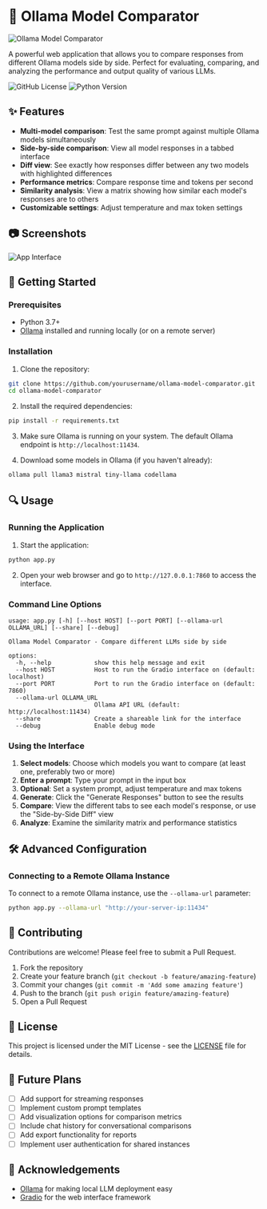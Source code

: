 # 🤖 Ollama Model Comparator

![Ollama Model Comparator](assets/logo.png)

A powerful web application that allows you to compare responses from different Ollama models side by side. Perfect for evaluating, comparing, and analyzing the performance and output quality of various LLMs.

![GitHub License](https://img.shields.io/github/license/yourusername/ollama-model-comparator)
![Python Version](https://img.shields.io/badge/python-3.7%2B-blue)

## ✨ Features

- **Multi-model comparison**: Test the same prompt against multiple Ollama models simultaneously
- **Side-by-side comparison**: View all model responses in a tabbed interface
- **Diff view**: See exactly how responses differ between any two models with highlighted differences
- **Performance metrics**: Compare response time and tokens per second
- **Similarity analysis**: View a matrix showing how similar each model's responses are to others
- **Customizable settings**: Adjust temperature and max token settings

## 📷 Screenshots

![App Interface](assets/screenshots/app_interface.png)

## 🚀 Getting Started

### Prerequisites

- Python 3.7+
- [Ollama](https://ollama.ai/) installed and running locally (or on a remote server)

### Installation

1. Clone the repository:

```bash
git clone https://github.com/yourusername/ollama-model-comparator.git
cd ollama-model-comparator
```

2. Install the required dependencies:

```bash
pip install -r requirements.txt
```

3. Make sure Ollama is running on your system. The default Ollama endpoint is `http://localhost:11434`.

4. Download some models in Ollama (if you haven't already):

```bash
ollama pull llama3 mistral tiny-llama codellama
```

## 🔍 Usage

### Running the Application

1. Start the application:

```bash
python app.py
```

2. Open your web browser and go to `http://127.0.0.1:7860` to access the interface.

### Command Line Options

```
usage: app.py [-h] [--host HOST] [--port PORT] [--ollama-url OLLAMA_URL] [--share] [--debug]

Ollama Model Comparator - Compare different LLMs side by side

options:
  -h, --help            show this help message and exit
  --host HOST           Host to run the Gradio interface on (default: localhost)
  --port PORT           Port to run the Gradio interface on (default: 7860)
  --ollama-url OLLAMA_URL
                        Ollama API URL (default: http://localhost:11434)
  --share               Create a shareable link for the interface
  --debug               Enable debug mode
```

### Using the Interface

1. **Select models**: Choose which models you want to compare (at least one, preferably two or more)
2. **Enter a prompt**: Type your prompt in the input box
3. **Optional**: Set a system prompt, adjust temperature and max tokens
4. **Generate**: Click the "Generate Responses" button to see the results
5. **Compare**: View the different tabs to see each model's response, or use the "Side-by-Side Diff" view
6. **Analyze**: Examine the similarity matrix and performance statistics

## 🛠️ Advanced Configuration

### Connecting to a Remote Ollama Instance

To connect to a remote Ollama instance, use the `--ollama-url` parameter:

```bash
python app.py --ollama-url "http://your-server-ip:11434"
```

## 🤝 Contributing

Contributions are welcome! Please feel free to submit a Pull Request.

1. Fork the repository
2. Create your feature branch (`git checkout -b feature/amazing-feature`)
3. Commit your changes (`git commit -m 'Add some amazing feature'`)
4. Push to the branch (`git push origin feature/amazing-feature`)
5. Open a Pull Request

## 📝 License

This project is licensed under the MIT License - see the [LICENSE](LICENSE) file for details.

## 🔮 Future Plans

- [ ] Add support for streaming responses
- [ ] Implement custom prompt templates
- [ ] Add visualization options for comparison metrics
- [ ] Include chat history for conversational comparisons
- [ ] Add export functionality for reports
- [ ] Implement user authentication for shared instances

## 🙏 Acknowledgements

- [Ollama](https://ollama.ai/) for making local LLM deployment easy
- [Gradio](https://www.gradio.app/) for the web interface framework
